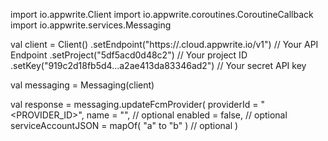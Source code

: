import io.appwrite.Client
import io.appwrite.coroutines.CoroutineCallback
import io.appwrite.services.Messaging

val client = Client()
    .setEndpoint("https://<REGION>.cloud.appwrite.io/v1") // Your API Endpoint
    .setProject("5df5acd0d48c2") // Your project ID
    .setKey("919c2d18fb5d4...a2ae413da83346ad2") // Your secret API key

val messaging = Messaging(client)

val response = messaging.updateFcmProvider(
    providerId = "<PROVIDER_ID>",
    name = "<NAME>", // optional
    enabled = false, // optional
    serviceAccountJSON = mapOf( "a" to "b" ) // optional
)
